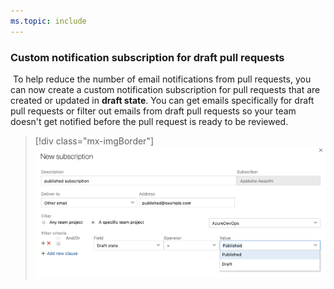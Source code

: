 ```yaml
---
ms.topic: include
---
```


### Custom notification subscription for draft pull requests
​
To help reduce the number of email notifications from pull requests, you can now create a custom notification subscription for pull requests that are created or updated in **draft state**. You can get emails specifically for draft pull requests or filter out emails from draft pull requests so your team doesn't get notified before the pull request is ready to be reviewed.

> [!div class="mx-imgBorder"]
> ![Custom notification subscription for draft pull requests.](../../media/165_01.png)